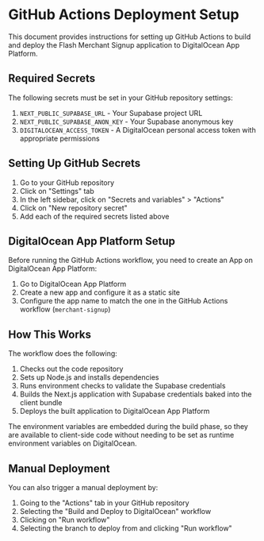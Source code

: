# GitHub Actions Deployment Setup

This document provides instructions for setting up GitHub Actions to build and deploy the Flash Merchant Signup application to DigitalOcean App Platform.

## Required Secrets

The following secrets must be set in your GitHub repository settings:

1. `NEXT_PUBLIC_SUPABASE_URL` - Your Supabase project URL
2. `NEXT_PUBLIC_SUPABASE_ANON_KEY` - Your Supabase anonymous key
3. `DIGITALOCEAN_ACCESS_TOKEN` - A DigitalOcean personal access token with appropriate permissions

## Setting Up GitHub Secrets

1. Go to your GitHub repository
2. Click on "Settings" tab
3. In the left sidebar, click on "Secrets and variables" > "Actions"
4. Click on "New repository secret"
5. Add each of the required secrets listed above

## DigitalOcean App Platform Setup

Before running the GitHub Actions workflow, you need to create an App on DigitalOcean App Platform:

1. Go to DigitalOcean App Platform
2. Create a new app and configure it as a static site
3. Configure the app name to match the one in the GitHub Actions workflow (`merchant-signup`)

## How This Works

The workflow does the following:

1. Checks out the code repository
2. Sets up Node.js and installs dependencies
3. Runs environment checks to validate the Supabase credentials
4. Builds the Next.js application with Supabase credentials baked into the client bundle
5. Deploys the built application to DigitalOcean App Platform

The environment variables are embedded during the build phase, so they are available to client-side code without needing to be set as runtime environment variables on DigitalOcean.

## Manual Deployment

You can also trigger a manual deployment by:

1. Going to the "Actions" tab in your GitHub repository
2. Selecting the "Build and Deploy to DigitalOcean" workflow
3. Clicking on "Run workflow"
4. Selecting the branch to deploy from and clicking "Run workflow"
